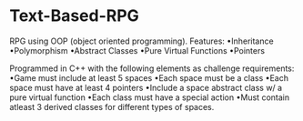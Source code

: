 # Text-Based-RPG

RPG using OOP (object oriented programming).
Features:
	•Inheritance
	•Polymorphism
	•Abstract Classes
	•Pure Virtual Functions
	•Pointers
	
Programmed in C++ with the following elements as challenge requirements:
  •Game must include at least 5 spaces
  •Each space must be a class
  •Each space must have at least 4 pointers
  •Include a space abstract class w/ a pure virtual function
  •Each class must have a special action
  •Must contain atleast 3 derived classes for different types of spaces.
